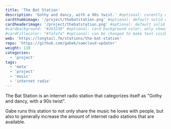 ```yaml
---
title: 'The Bat Station'
description: 'Gothy and dancy, with a 90s twist.' #optional: curently displays as tooltip
cardthumbimage: '/project/thebatstation.png' #optional: default solid color if unset
cardheaderimage: '/project/thebatstation.png' #optional: default solid color if unset
#cardbackground: "#263238" #optional: card background color; only shows when no image specified
#cardtitlecolor: "#fafafa" #optional: can be changed to make text visible over card image
web: 'https://longtail.fm/stations/the-bat-station'
repo: 'https://github.com/gabek/samcloud-updater'
weight: 110
categories:
  - 'project'
tags:
  - 'meta'
  - 'project'
  - 'music'
  - 'internet radio'
---
```


The Bat Station is an internet radio station that categorizes itself as "Gothy and dancy, with a 90s twist".

Gabe runs this station to not only share the music he loves with people, but also to generally increase the amount of internet radio stations that are available.

<div id="longtail-embed-player"></div>
<script type="text/javascript" src="https://longtail.fm/embedplayer/siteEmbed.js"></script>
<script type="text/javascript" src="/project/batstation.js"></script>
